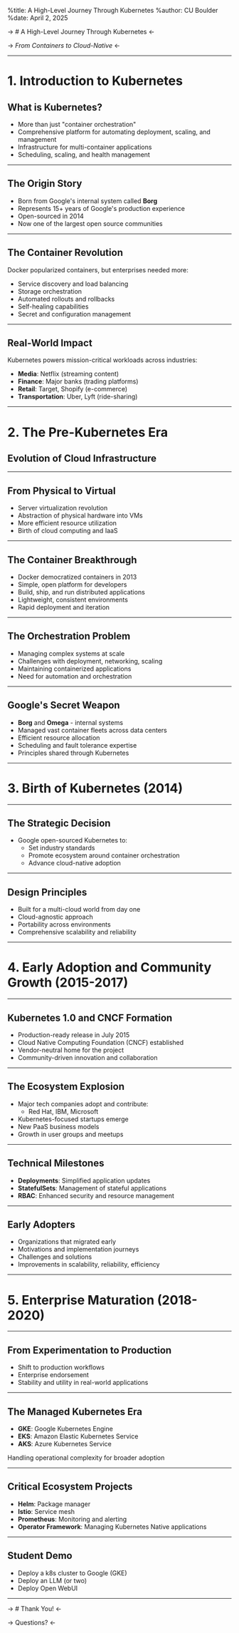 %title: A High-Level Journey Through Kubernetes
%author: CU Boulder
%date: April 2, 2025

-> # A High-Level Journey Through Kubernetes <-

-> *From Containers to Cloud-Native* <-

---

# 1. Introduction to Kubernetes

## What is Kubernetes?

* More than just "container orchestration"
* Comprehensive platform for automating deployment, scaling, and management 
* Infrastructure for multi-container applications
* Scheduling, scaling, and health management

---

## The Origin Story

* Born from Google's internal system called **Borg**
* Represents 15+ years of Google's production experience
* Open-sourced in 2014
* Now one of the largest open source communities

---

## The Container Revolution

Docker popularized containers, but enterprises needed more:

* Service discovery and load balancing
* Storage orchestration
* Automated rollouts and rollbacks
* Self-healing capabilities
* Secret and configuration management

---

## Real-World Impact

Kubernetes powers mission-critical workloads across industries:

* **Media**: Netflix (streaming content)
* **Finance**: Major banks (trading platforms)
* **Retail**: Target, Shopify (e-commerce)
* **Transportation**: Uber, Lyft (ride-sharing)

---

# 2. The Pre-Kubernetes Era

## Evolution of Cloud Infrastructure

---

## From Physical to Virtual

* Server virtualization revolution
* Abstraction of physical hardware into VMs
* More efficient resource utilization
* Birth of cloud computing and IaaS

---

## The Container Breakthrough

* Docker democratized containers in 2013
* Simple, open platform for developers
* Build, ship, and run distributed applications
* Lightweight, consistent environments
* Rapid deployment and iteration

---

## The Orchestration Problem

* Managing complex systems at scale
* Challenges with deployment, networking, scaling
* Maintaining containerized applications
* Need for automation and orchestration

---

## Google's Secret Weapon

* **Borg** and **Omega** - internal systems
* Managed vast container fleets across data centers
* Efficient resource allocation
* Scheduling and fault tolerance expertise
* Principles shared through Kubernetes

---

# 3. Birth of Kubernetes (2014)

---

## The Strategic Decision

* Google open-sourced Kubernetes to:
  * Set industry standards
  * Promote ecosystem around container orchestration
  * Advance cloud-native adoption

---

## Design Principles

* Built for a multi-cloud world from day one
* Cloud-agnostic approach
* Portability across environments
* Comprehensive scalability and reliability

---

# 4. Early Adoption and Community Growth (2015-2017)

---

## Kubernetes 1.0 and CNCF Formation

* Production-ready release in July 2015
* Cloud Native Computing Foundation (CNCF) established
* Vendor-neutral home for the project
* Community-driven innovation and collaboration

---

## The Ecosystem Explosion

* Major tech companies adopt and contribute:
  * Red Hat, IBM, Microsoft
* Kubernetes-focused startups emerge
* New PaaS business models
* Growth in user groups and meetups

---

## Technical Milestones

* **Deployments**: Simplified application updates
* **StatefulSets**: Management of stateful applications
* **RBAC**: Enhanced security and resource management

---

## Early Adopters

* Organizations that migrated early
* Motivations and implementation journeys
* Challenges and solutions
* Improvements in scalability, reliability, efficiency

---

# 5. Enterprise Maturation (2018-2020)

---

## From Experimentation to Production

* Shift to production workflows
* Enterprise endorsement
* Stability and utility in real-world applications

---

## The Managed Kubernetes Era

* **GKE**: Google Kubernetes Engine
* **EKS**: Amazon Elastic Kubernetes Service
* **AKS**: Azure Kubernetes Service

Handling operational complexity for broader adoption

---

## Critical Ecosystem Projects

* **Helm**: Package manager
* **Istio**: Service mesh
* **Prometheus**: Monitoring and alerting
* **Operator Framework**: Managing Kubernetes Native applications

---

## Student Demo

* Deploy a k8s cluster to Google (GKE)
* Deploy an LLM (or two)
* Deploy Open WebUI

---

-> # Thank You! <-

-> Questions? <-
